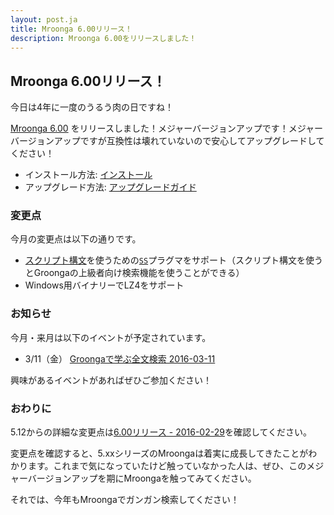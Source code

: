 ```yaml
---
layout: post.ja
title: Mroonga 6.00リリース！
description: Mroonga 6.00をリリースしました！
---
```


## Mroonga 6.00リリース！

今日は4年に一度のうるう肉の日ですね！

[Mroonga 6.00](/ja/docs/news.html#release-6-00) をリリースしました！メジャーバージョンアップです！メジャーバージョンアップですが互換性は壊れていないので安心してアップグレードしてください！

  * インストール方法: [インストール](/ja/docs/install.html)
  * アップグレード方法: [アップグレードガイド](/ja/docs/upgrade.html)

### 変更点

今月の変更点は以下の通りです。

  * [スクリプト構文](http://groonga.org/ja/docs/reference/grn_expr/script_syntax.html)を使うための[`SS`](/ja/docs/reference/full_text_search/boolean_mode.html#boolean-mode-pragma-ss)プラグマをサポート（スクリプト構文を使うとGroongaの上級者向け検索機能を使うことができる）
  * Windows用バイナリーでLZ4をサポート

### お知らせ

今月・来月は以下のイベントが予定されています。

  * 3/11（金） [Groongaで学ぶ全文検索 2016-03-11](https://groonga.doorkeeper.jp/events/40088)

興味があるイベントがあればぜひご参加ください！

### おわりに

5.12からの詳細な変更点は[6.00リリース - 2016-02-29](/ja/docs/news.html#release-6-00)を確認してください。

変更点を確認すると、5.xxシリーズのMroongaは着実に成長してきたことがわかります。これまで気になっていたけど触っていなかった人は、ぜひ、このメジャーバージョンアップを期にMroongaを触ってみてください。

それでは、今年もMroongaでガンガン検索してください！

